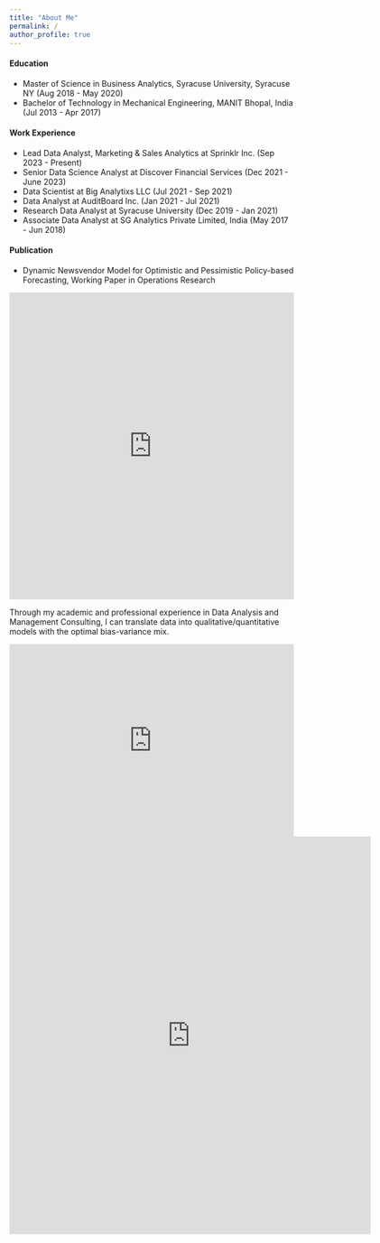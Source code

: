 ```yaml
---
title: "About Me"
permalink: /
author_profile: true
---
```


#### Education

- Master of Science in Business Analytics, Syracuse University, Syracuse NY (Aug 2018 - May 2020)
- Bachelor of Technology in Mechanical Engineering, MANIT Bhopal, India (Jul 2013 - Apr 2017)

#### Work Experience
- Lead Data Analyst, Marketing & Sales Analytics at Sprinklr Inc. (Sep 2023 - Present)
- Senior Data Science Analyst at Discover Financial Services (Dec 2021 - June 2023)
- Data Scientist at Big Analytixs LLC (Jul 2021 - Sep 2021)
- Data Analyst at AuditBoard Inc. (Jan 2021 - Jul 2021)
- Research Data Analyst at Syracuse University (Dec 2019 - Jan 2021)
- Associate Data Analyst at SG Analytics Private Limited, India (May 2017 - Jun 2018)

#### Publication
- Dynamic Newsvendor Model for Optimistic and Pessimistic Policy-based Forecasting, Working Paper in Operations Research



<iframe title="Area Scores" aria-label="chart" id="datawrapper-chart-PUFOt" src="https://datawrapper.dwcdn.net/PUFOt/1/" scrolling="no" frameborder="0" style="width: 0; min-width: 100% !important; border: none;" height="544"></iframe><script type="text/javascript">!function(){"use strict";window.addEventListener("message",(function(a){if(void 0!==a.data["datawrapper-height"])for(var e in a.data["datawrapper-height"]){var t=document.getElementById("datawrapper-chart-"+e)||document.querySelector("iframe[src*='"+e+"']");t&&(t.style.height=a.data["datawrapper-height"][e]+"px")}}))}();
</script>
  
Through my academic and professional experience in Data Analysis and Management Consulting, I can translate data into qualitative/quantitative models with the optimal bias-variance mix.

<iframe title="Programming Experience" aria-label="chart" id="datawrapper-chart-fBUpv" src="https://datawrapper.dwcdn.net/fBUpv/1/" scrolling="no" frameborder="0" style="width: 0; min-width: 100% !important; border: none;" height="341"></iframe><script type="text/javascript">!function(){"use strict";window.addEventListener("message",(function(a){if(void 0!==a.data["datawrapper-height"])for(var e in a.data["datawrapper-height"]){var t=document.getElementById("datawrapper-chart-"+e)||document.querySelector("iframe[src*='"+e+"']");t&&(t.style.height=a.data["datawrapper-height"][e]+"px")}}))}();
</script>

<iframe src="https://docs.google.com/forms/d/e/1FAIpQLSdfUIlF4E-5kb62Ks8RebcEItiKj7MOx-GwNRDGHJLIdlYIdg/viewform?embedded=true" width="640" height="705" frameborder="0" marginheight="0" marginwidth="0">Loading…</iframe>
